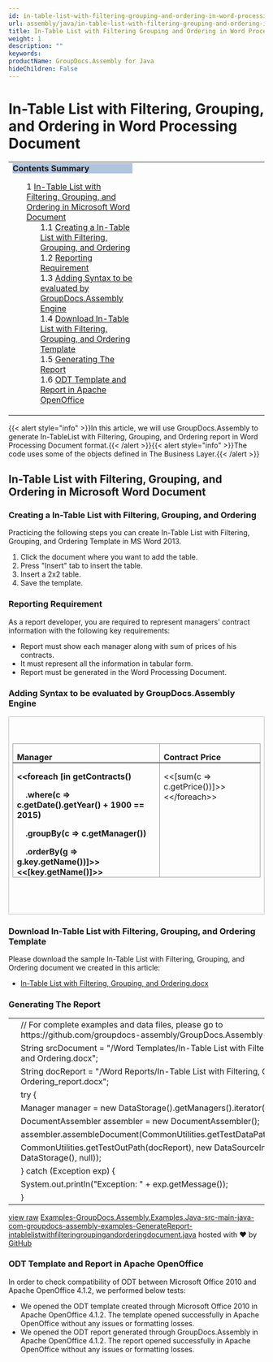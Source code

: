 ```yaml
---
id: in-table-list-with-filtering-grouping-and-ordering-in-word-processing-document
url: assembly/java/in-table-list-with-filtering-grouping-and-ordering-in-word-processing-document
title: In-Table List with Filtering Grouping and Ordering in Word Processing Document
weight: 1
description: ""
keywords: 
productName: GroupDocs.Assembly for Java
hideChildren: False
---
```

# In-Table List with Filtering, Grouping, and Ordering in Word Processing Document

<table class="sectionMacro" border="0" cellpadding="5" cellspacing="0" width="100%"><tbody><tr><td valign="top" width="50%"><div class="panel" style="border-top-width: 1px; border-right-width: 1px; border-bottom-width: 1px; border-left-width: 1px;"><div class="panelHeader" style="border-bottom-width: 1px; background-color: rgb(176, 196, 222);"><b>Contents Summary</b></div><div class="panelContent"><style type="text/css">div.rbtoc1593026733042 { padding-top: 0px; padding-right: 0px; padding-bottom: 0px; padding-left: 0px; }div.rbtoc1593026733042 ul { list-style-type: none; list-style-image: none; margin-left: 0px; }div.rbtoc1593026733042 li { margin-left: 0px; padding-left: 0px; }</style><div class="toc rbtoc1593026733042"><ul class="toc-indentation"><li><span class="TOCOutline">1</span> <a href="#In-TableListwithFiltering,Grouping,andOrderinginWordProcessingDocument-In-TableListwithFiltering,Grouping,andOrderinginMicrosoftWordDocument">In-Table List with Filtering, Grouping, and Ordering in Microsoft Word Document</a><ul class="toc-indentation"><li><span class="TOCOutline">1.1</span> <a href="#In-TableListwithFiltering,Grouping,andOrderinginWordProcessingDocument-CreatingaIn-TableListwithFiltering,Grouping,andOrdering">Creating a In-Table List with Filtering, Grouping, and Ordering</a></li><li><span class="TOCOutline">1.2</span> <a href="#In-TableListwithFiltering,Grouping,andOrderinginWordProcessingDocument-ReportingRequirement">Reporting Requirement</a></li><li><span class="TOCOutline">1.3</span> <a href="#In-TableListwithFiltering,Grouping,andOrderinginWordProcessingDocument-AddingSyntaxtobeevaluatedbyGroupDocs.AssemblyEngine">Adding Syntax to be evaluated by GroupDocs.Assembly Engine</a></li><li><span class="TOCOutline">1.4</span> <a href="#In-TableListwithFiltering,Grouping,andOrderinginWordProcessingDocument-DownloadIn-TableListwithFiltering,Grouping,andOrderingTemplate">Download In-Table List with Filtering, Grouping, and Ordering Template</a></li><li><span class="TOCOutline">1.5</span> <a href="#In-TableListwithFiltering,Grouping,andOrderinginWordProcessingDocument-GeneratingTheReport">Generating The Report</a></li><li><span class="TOCOutline">1.6</span> <a href="#In-TableListwithFiltering,Grouping,andOrderinginWordProcessingDocument-ODTTemplateandReportinApacheOpenOffice">ODT Template and Report in Apache OpenOffice</a></li></ul></li></ul></div></div></div></td><td valign="top" width="15%">&nbsp;</td><td valign="top" width="35%">&nbsp;</td></tr></tbody></table>

{{< alert style="info" >}}In this article, we will use GroupDocs.Assembly to generate In-TableList with Filtering, Grouping, and Ordering report in Word Processing Document format.{{< /alert >}}{{< alert style="info" >}}The code uses some of the objects defined in The Business Layer.{{< /alert >}}

## In-Table List with Filtering, Grouping, and Ordering in Microsoft Word Document

### Creating a In-Table List with Filtering, Grouping, and Ordering

Practicing the following steps you can create In-Table List with Filtering, Grouping, and Ordering Template in MS Word 2013.

1.  Click the document where you want to add the table.
2.  Press "Insert" tab to insert the table.
3.  Insert a 2x2 table.
4.  Save the template.

### Reporting Requirement

As a report developer, you are required to represent managers' contract information with the following key requirements:

*   Report must show each manager along with sum of prices of his contracts.
*   It must represent all the information in tabular form.
*   Report must be generated in the Word Processing Document.

### Adding Syntax to be evaluated by GroupDocs.Assembly Engine

<table class="MsoTableGridLight" border="1" cellspacing="0" cellpadding="0" style="border-collapse: collapse; border-top-color: initial; border-top-style: none; border-top-width: initial; border-right-color: initial; border-right-style: none; border-right-width: initial; border-bottom-color: initial; border-bottom-style: none; border-bottom-width: initial; border-left-color: initial; border-left-style: none; border-left-width: initial;"><tbody><tr><td width="623" valign="top" style="width: 467.25pt; border-top-color: rgb(191, 191, 191); border-top-style: solid; border-top-width: 1pt; border-right-color: rgb(191, 191, 191); border-right-style: solid; border-right-width: 1pt; border-bottom-color: rgb(191, 191, 191); border-bottom-style: solid; border-bottom-width: 1pt; border-left-color: rgb(191, 191, 191); border-left-style: solid; border-left-width: 1pt; padding-top: 0in; padding-right: 5.4pt; padding-bottom: 0in; padding-left: 5.4pt;"><p class="MsoNormal" style="margin-bottom: 0.0001pt; line-height: normal;">&nbsp;</p><table class="MsoTable15Grid1Light" border="1" cellspacing="0" cellpadding="0" style="border-collapse: collapse; border-top-color: initial; border-top-style: none; border-top-width: initial; border-right-color: initial; border-right-style: none; border-right-width: initial; border-bottom-color: initial; border-bottom-style: none; border-bottom-width: initial; border-left-color: initial; border-left-style: none; border-left-width: initial;"><tbody><tr><td width="370" valign="top" style="width: 277.6pt; border-top-color: rgb(153, 153, 153); border-top-style: solid; border-top-width: 1pt; border-right-color: rgb(153, 153, 153); border-right-style: solid; border-right-width: 1pt; border-bottom-color: rgb(102, 102, 102); border-bottom-style: solid; border-bottom-width: 1.5pt; border-left-color: rgb(153, 153, 153); border-left-style: solid; border-left-width: 1pt; padding-top: 0in; padding-right: 5.4pt; padding-bottom: 0in; padding-left: 5.4pt;"><p class="MsoNormal" style="margin-bottom: 0.0001pt; line-height: normal;"><b>Manager</b></p></td><td width="238" valign="top" style="width: 178.35pt; border-top-color: rgb(153, 153, 153); border-top-style: solid; border-top-width: 1pt; border-left-color: initial; border-left-style: none; border-left-width: initial; border-bottom-color: rgb(102, 102, 102); border-bottom-style: solid; border-bottom-width: 1.5pt; border-right-color: rgb(153, 153, 153); border-right-style: solid; border-right-width: 1pt; padding-top: 0in; padding-right: 5.4pt; padding-bottom: 0in; padding-left: 5.4pt;"><p class="MsoNormal" style="margin-bottom: 0.0001pt; line-height: normal;"><b>Contract Price</b></p></td></tr><tr><td width="370" valign="top" style="width: 277.6pt; border-top-color: initial; border-top-style: none; border-top-width: initial; border-right-color: rgb(153, 153, 153); border-right-style: solid; border-right-width: 1pt; border-bottom-color: rgb(153, 153, 153); border-bottom-style: solid; border-bottom-width: 1pt; border-left-color: rgb(153, 153, 153); border-left-style: solid; border-left-width: 1pt; padding-top: 0in; padding-right: 5.4pt; padding-bottom: 0in; padding-left: 5.4pt;"><p class="MsoNormal" style="margin-bottom: 0.0001pt; line-height: normal;"><b>&lt;&lt;foreach [in getContracts()</b></p><p class="MsoNormal" style="margin-bottom: 0.0001pt; line-height: normal;"><b>&nbsp;&nbsp;&nbsp; .where(c =&gt; c.getDate().getYear() + 1900 == 2015)</b></p><p class="MsoNormal" style="margin-bottom: 0.0001pt; line-height: normal;"><b>&nbsp;&nbsp;&nbsp; .groupBy(c =&gt; c.getManager())</b></p><p class="MsoNormal" style="margin-bottom: 0.0001pt; line-height: normal;"><b>&nbsp;&nbsp;&nbsp; .orderBy(g =&gt; g.key.getName())]&gt;&gt;&lt;&lt;[key.getName()]&gt;&gt;</b></p></td><td width="238" valign="top" style="width: 178.35pt; border-top-color: initial; border-top-style: none; border-top-width: initial; border-left-color: initial; border-left-style: none; border-left-width: initial; border-bottom-color: rgb(153, 153, 153); border-bottom-style: solid; border-bottom-width: 1pt; border-right-color: rgb(153, 153, 153); border-right-style: solid; border-right-width: 1pt; padding-top: 0in; padding-right: 5.4pt; padding-bottom: 0in; padding-left: 5.4pt;"><p class="MsoNormal" style="margin-bottom: 0.0001pt; line-height: normal;">&lt;&lt;[sum(c =&gt; c.getPrice())]&gt;&gt;&lt;&lt;/foreach&gt;&gt;</p></td></tr></tbody></table><p class="MsoNormal" style="margin-bottom: 0.0001pt; line-height: normal;">&nbsp;</p><p class="MsoNormal" style="margin-bottom: 0.0001pt; line-height: normal;">&nbsp;</p></td></tr></tbody></table>

### Download In-Table List with Filtering, Grouping, and Ordering Template

Please download the sample In-Table List with Filtering, Grouping, and Ordering document we created in this article:

*   [In-Table List with Filtering, Grouping, and Ordering.docx](https://github.com/groupdocs-assembly/GroupDocs.Assembly-for-Java/blob/master/Examples/GroupDocs.Assembly.Examples.Java/Data/Storage/Word%20Templates/In-Table%20List%20with%20Filtering%2C%20Grouping%2C%20and%20Ordering.docx?raw=true)

### Generating The Report

<table class="highlight tab-size js-file-line-container" data-tab-size="8" data-paste-markdown-skip=""><tbody><tr><td id="file-examples-groupdocs-assembly-examples-java-src-main-java-com-groupdocs-assembly-examples-generatereport-intablelistwithfilteringroupingandorderingdocument-java-L1" class="blob-num js-line-number" data-line-number="1"></td><td id="file-examples-groupdocs-assembly-examples-java-src-main-java-com-groupdocs-assembly-examples-generatereport-intablelistwithfilteringroupingandorderingdocument-java-LC1" class="blob-code blob-code-inner js-file-line"><span class="pl-c"><span class="pl-c">//</span> For complete examples and data files, please go to https://github.com/groupdocs-assembly/GroupDocs.Assembly-for-Java</span></td></tr><tr><td id="file-examples-groupdocs-assembly-examples-java-src-main-java-com-groupdocs-assembly-examples-generatereport-intablelistwithfilteringroupingandorderingdocument-java-L2" class="blob-num js-line-number" data-line-number="2"></td><td id="file-examples-groupdocs-assembly-examples-java-src-main-java-com-groupdocs-assembly-examples-generatereport-intablelistwithfilteringroupingandorderingdocument-java-LC2" class="blob-code blob-code-inner js-file-line"><span class="pl-smi">String</span> srcDocument <span class="pl-k">=</span> <span class="pl-s"><span class="pl-pds">"</span>/Word Templates/In-Table List with Filtering, Grouping, and Ordering.docx<span class="pl-pds">"</span></span>;</td></tr><tr><td id="file-examples-groupdocs-assembly-examples-java-src-main-java-com-groupdocs-assembly-examples-generatereport-intablelistwithfilteringroupingandorderingdocument-java-L3" class="blob-num js-line-number" data-line-number="3"></td><td id="file-examples-groupdocs-assembly-examples-java-src-main-java-com-groupdocs-assembly-examples-generatereport-intablelistwithfilteringroupingandorderingdocument-java-LC3" class="blob-code blob-code-inner js-file-line"><span class="pl-smi">String</span> docReport <span class="pl-k">=</span> <span class="pl-s"><span class="pl-pds">"</span>/Word Reports/In-Table List with Filtering, Grouping, and Ordering_report.docx<span class="pl-pds">"</span></span>;</td></tr><tr><td id="file-examples-groupdocs-assembly-examples-java-src-main-java-com-groupdocs-assembly-examples-generatereport-intablelistwithfilteringroupingandorderingdocument-java-L4" class="blob-num js-line-number" data-line-number="4"></td><td id="file-examples-groupdocs-assembly-examples-java-src-main-java-com-groupdocs-assembly-examples-generatereport-intablelistwithfilteringroupingandorderingdocument-java-LC4" class="blob-code blob-code-inner js-file-line"><span class="pl-k">try</span> {</td></tr><tr><td id="file-examples-groupdocs-assembly-examples-java-src-main-java-com-groupdocs-assembly-examples-generatereport-intablelistwithfilteringroupingandorderingdocument-java-L5" class="blob-num js-line-number" data-line-number="5"></td><td id="file-examples-groupdocs-assembly-examples-java-src-main-java-com-groupdocs-assembly-examples-generatereport-intablelistwithfilteringroupingandorderingdocument-java-LC5" class="blob-code blob-code-inner js-file-line"><span class="pl-smi">Manager</span> manager <span class="pl-k">=</span> <span class="pl-k">new</span> <span class="pl-smi">DataStorage</span>()<span class="pl-k">.</span>getManagers()<span class="pl-k">.</span>iterator()<span class="pl-k">.</span>next();</td></tr><tr><td id="file-examples-groupdocs-assembly-examples-java-src-main-java-com-groupdocs-assembly-examples-generatereport-intablelistwithfilteringroupingandorderingdocument-java-L6" class="blob-num js-line-number" data-line-number="6"></td><td id="file-examples-groupdocs-assembly-examples-java-src-main-java-com-groupdocs-assembly-examples-generatereport-intablelistwithfilteringroupingandorderingdocument-java-LC6" class="blob-code blob-code-inner js-file-line"><span class="pl-smi">DocumentAssembler</span> assembler <span class="pl-k">=</span> <span class="pl-k">new</span> <span class="pl-smi">DocumentAssembler</span>();</td></tr><tr><td id="file-examples-groupdocs-assembly-examples-java-src-main-java-com-groupdocs-assembly-examples-generatereport-intablelistwithfilteringroupingandorderingdocument-java-L7" class="blob-num js-line-number" data-line-number="7"></td><td id="file-examples-groupdocs-assembly-examples-java-src-main-java-com-groupdocs-assembly-examples-generatereport-intablelistwithfilteringroupingandorderingdocument-java-LC7" class="blob-code blob-code-inner js-file-line">assembler<span class="pl-k">.</span>assembleDocument(<span class="pl-smi">CommonUtilities</span><span class="pl-k">.</span>getTestDataPath(srcDocument),</td></tr><tr><td id="file-examples-groupdocs-assembly-examples-java-src-main-java-com-groupdocs-assembly-examples-generatereport-intablelistwithfilteringroupingandorderingdocument-java-L8" class="blob-num js-line-number" data-line-number="8"></td><td id="file-examples-groupdocs-assembly-examples-java-src-main-java-com-groupdocs-assembly-examples-generatereport-intablelistwithfilteringroupingandorderingdocument-java-LC8" class="blob-code blob-code-inner js-file-line"><span class="pl-smi">CommonUtilities</span><span class="pl-k">.</span>getTestOutPath(docReport), <span class="pl-k">new</span> <span class="pl-smi">DataSourceInfo</span>(<span class="pl-k">new</span> <span class="pl-smi">DataStorage</span>(), <span class="pl-c1">null</span>));</td></tr><tr><td id="file-examples-groupdocs-assembly-examples-java-src-main-java-com-groupdocs-assembly-examples-generatereport-intablelistwithfilteringroupingandorderingdocument-java-L9" class="blob-num js-line-number" data-line-number="9"></td><td id="file-examples-groupdocs-assembly-examples-java-src-main-java-com-groupdocs-assembly-examples-generatereport-intablelistwithfilteringroupingandorderingdocument-java-LC9" class="blob-code blob-code-inner js-file-line">} <span class="pl-k">catch</span> (<span class="pl-smi">Exception</span> exp) {</td></tr><tr><td id="file-examples-groupdocs-assembly-examples-java-src-main-java-com-groupdocs-assembly-examples-generatereport-intablelistwithfilteringroupingandorderingdocument-java-L10" class="blob-num js-line-number" data-line-number="10"></td><td id="file-examples-groupdocs-assembly-examples-java-src-main-java-com-groupdocs-assembly-examples-generatereport-intablelistwithfilteringroupingandorderingdocument-java-LC10" class="blob-code blob-code-inner js-file-line"><span class="pl-smi">System</span><span class="pl-k">.</span>out<span class="pl-k">.</span>println(<span class="pl-s"><span class="pl-pds">"</span>Exception: <span class="pl-pds">"</span></span> <span class="pl-k">+</span> exp<span class="pl-k">.</span>getMessage());</td></tr><tr><td id="file-examples-groupdocs-assembly-examples-java-src-main-java-com-groupdocs-assembly-examples-generatereport-intablelistwithfilteringroupingandorderingdocument-java-L11" class="blob-num js-line-number" data-line-number="11"></td><td id="file-examples-groupdocs-assembly-examples-java-src-main-java-com-groupdocs-assembly-examples-generatereport-intablelistwithfilteringroupingandorderingdocument-java-LC11" class="blob-code blob-code-inner js-file-line">}</td></tr></tbody></table>

[view raw](https://gist.github.com/GroupDocsGists/729c3fe954b072ffea852e64521ecca4/raw/02234908a7c07a47373ddc8637ac4f767d75e96c/Examples-GroupDocs.Assembly.Examples.Java-src-main-java-com-groupdocs-assembly-examples-GenerateReport-intablelistwithfilteringroupingandorderingdocument.java) [Examples-GroupDocs.Assembly.Examples.Java-src-main-java-com-groupdocs-assembly-examples-GenerateReport-intablelistwithfilteringroupingandorderingdocument.java](https://gist.github.com/GroupDocsGists/729c3fe954b072ffea852e64521ecca4#file-examples-groupdocs-assembly-examples-java-src-main-java-com-groupdocs-assembly-examples-generatereport-intablelistwithfilteringroupingandorderingdocument-java) hosted with ❤ by [GitHub](https://github.com)

### ODT Template and Report in Apache OpenOffice

In order to check compatibility of ODT between Microsoft Office 2010 and Apache OpenOffice 4.1.2, we performed below tests:

*   We opened the ODT template created through Microsoft Office 2010 in Apache OpenOffice 4.1.2. The template opened successfully in Apache OpenOffice without any issues or formatting losses.
*   We opened the ODT report generated through GroupDocs.Assembly in Apache OpenOffice 4.1.2. The report opened successfully in Apache OpenOffice without any issues or formatting losses.
